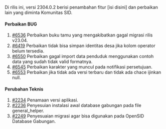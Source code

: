 Di rilis ini, versi 2304.0.2 berisi penambahan fitur [isi disini] dan perbaikan lain yang diminta Komunitas SID.

#### Perbaikan BUG

1. [#6536](https://github.com/OpenSID/OpenSID/issues/6536) Perbaikan buku tamu yang mengakibatkan gagal migrasi rilis v23.04.
2. [#6419](https://github.com/OpenSID/OpenSID/issues/6419) Perbaikan tidak bisa simpan identitas desa jika kolom operator belum tersedia.
3. [#6550](https://github.com/OpenSID/OpenSID/issues/6550) Perbaikan gagal import data penduduk menggunakan contoh data yang sudah tidak valid formatnya.
4. [#6545](https://github.com/OpenSID/OpenSID/issues/6545) Perbaikan karakter yang muncul pada notifikasi persetujuan.
5. [#6553](https://github.com/OpenSID/OpenSID/issues/6553) Perbaikan jika tidak ada versi terbaru dan tidak ada chace ijinkan null.

#### Perubahan Teknis

1. [#2234](https://github.com/OpenSID/premium/issues/2234) Penamaan versi aplikasi.
2. [#2236](https://github.com/OpenSID/premium/issues/2236) Penyesuian instalasi awal database gabungan pada file general_helper.
3. [#2249](https://github.com/OpenSID/premium/issues/2249) Penyesuaian migrasi agar bisa digunakan pada OpenSID Database Gabungan.
